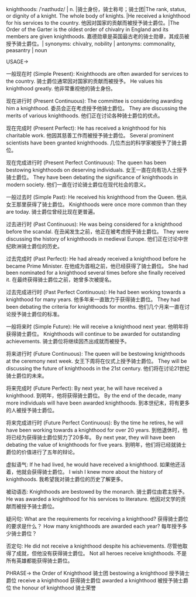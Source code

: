 knighthoods: /ˈnaɪthʊdz/ | n. |骑士身份，骑士称号；骑士团|The rank, status, or dignity of a knight.  The whole body of knights. |He received a knighthood for his services to the country. 他因对国家的贡献而被授予骑士爵位。|The Order of the Garter is the oldest order of chivalry in England and its members are given knighthoods.  嘉德勋章是英国最古老的骑士勋章，其成员被授予骑士爵位。| synonyms: chivalry, nobility | antonyms: commonality, peasantry | noun

USAGE->

一般现在时 (Simple Present):
Knighthoods are often awarded for services to the country. 骑士爵位通常因对国家的贡献而被授予。
He values his knighthood greatly. 他非常重视他的骑士身份。

现在进行时 (Present Continuous):
The committee is considering awarding him a knighthood. 委员会正在考虑授予他骑士爵位。
They are discussing the merits of various knighthoods. 他们正在讨论各种骑士爵位的优点。

现在完成时 (Present Perfect):
He has received a knighthood for his charitable work. 他因其慈善工作而被授予骑士爵位。
Several prominent scientists have been granted knighthoods. 几位杰出的科学家被授予了骑士爵位。


现在完成进行时 (Present Perfect Continuous):
The queen has been bestowing knighthoods on deserving individuals. 女王一直在向有功人士授予骑士爵位。
They have been debating the significance of knighthoods in modern society.  他们一直在讨论骑士爵位在现代社会的意义。


一般过去时 (Simple Past):
He received his knighthood from the Queen. 他从女王那里获得了骑士爵位。
Knighthoods were once more common than they are today. 骑士爵位曾经比现在更普遍。

过去进行时 (Past Continuous):
He was being considered for a knighthood before the scandal.  在丑闻发生之前，他正在被考虑授予骑士爵位。
They were discussing the history of knighthoods in medieval Europe. 他们正在讨论中世纪欧洲骑士爵位的历史。


过去完成时 (Past Perfect):
He had already received a knighthood before he became Prime Minister. 在他成为首相之前，他已经获得了骑士爵位。
She had been nominated for a knighthood several times before she finally received it. 在最终获得骑士爵位之前，她曾多次被提名。


过去完成进行时 (Past Perfect Continuous):
He had been working towards a knighthood for many years. 他多年来一直致力于获得骑士爵位。
They had been debating the criteria for knighthoods for months. 他们几个月来一直在讨论授予骑士爵位的标准。


一般将来时 (Simple Future):
He will receive a knighthood next year. 他明年将获得骑士爵位。
Knighthoods will continue to be awarded for outstanding achievements. 骑士爵位将继续因杰出成就而被授予。

将来进行时 (Future Continuous):
The queen will be bestowing knighthoods at the ceremony next week. 女王下周将在仪式上授予骑士爵位。
They will be discussing the future of knighthoods in the 21st century. 他们将在讨论21世纪骑士爵位的未来。


将来完成时 (Future Perfect):
By next year, he will have received a knighthood. 到明年，他将获得骑士爵位。
By the end of the decade, many more individuals will have been awarded knighthoods. 到本世纪末，将有更多的人被授予骑士爵位。


将来完成进行时 (Future Perfect Continuous):
By the time he retires, he will have been working towards a knighthood for over 20 years. 到他退休时，他将已经为获得骑士爵位努力了20多年。
By next year, they will have been debating the value of knighthoods for five years. 到明年，他们将已经就骑士爵位的价值进行了五年的辩论。


虚拟语气:
If he had lived, he would have received a knighthood. 如果他还活着，他就会获得骑士爵位。
I wish I knew more about the history of knighthoods. 我希望我对骑士爵位的历史了解更多。

被动语态:
Knighthoods are bestowed by the monarch. 骑士爵位由君主授予。
He was awarded a knighthood for his services to literature. 他因对文学的贡献而被授予骑士爵位。

疑问句:
What are the requirements for receiving a knighthood? 获得骑士爵位的要求是什么？
How many knighthoods are awarded each year? 每年授予多少骑士爵位？

否定句:
He did not receive a knighthood despite his achievements. 尽管他取得了成就，但他没有获得骑士爵位。
Not all heroes receive knighthoods. 不是所有英雄都能获得骑士爵位。

PHRASE->
the Order of Knighthood  骑士团
bestowing a knighthood 授予骑士爵位
receive a knighthood 获得骑士爵位
awarded a knighthood 被授予骑士爵位
the honour of knighthood 骑士荣誉
